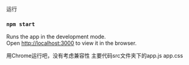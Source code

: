 运行
### `npm start`

Runs the app in the development mode.<br>
Open [http://localhost:3000](http://localhost:3000) to view it in the browser.

用Chrome运行吧，没有考虑兼容性
主要代码src文件夹下的app.js app.css
